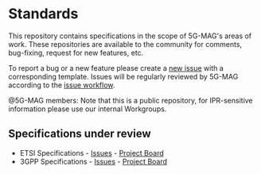 # Standards

This repository contains specifications in the scope of 5G-MAG's areas of work. These repositories are available to the community for comments, bug-fixing, request for new features, etc. 

To report a bug or a new feature please create a [new issue](https://github.com/5G-MAG/Standards/issues/new/choose) with a corresponding template. Issues will be regularly reviewed by 5G-MAG according to the [issue workflow](https://github.com/5G-MAG/Standards/blob/main/media/Standards%20issue%20workflow.png).

@5G-MAG members: Note that this is a public repository, for IPR-sensitive information please use our internal Workgroups.

## Specifications under review
- ETSI Specifications - [Issues](https://github.com/5G-MAG/Standards/issues?q=is%3Aopen%20is%3Aissue%20project%3A5g-mag%2Fstandards%2F1) - [Project Board](https://github.com/5G-MAG/Standards/projects/1)
- 3GPP Specifications - [Issues](https://github.com/5G-MAG/Standards/issues?q=is%3Aissue+project%3A5g-mag%2Fstandards%2F2+is%3Aopen) - [Project Board](https://github.com/5G-MAG/Standards/projects/2)
